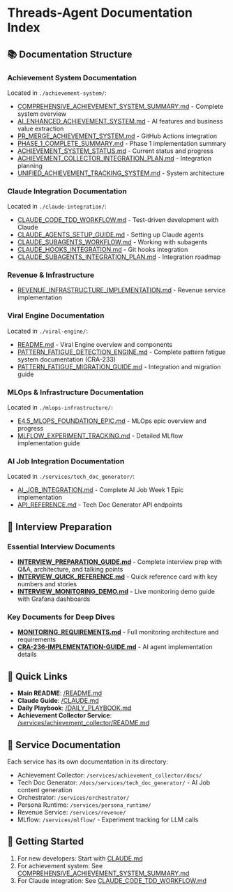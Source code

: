 # Threads-Agent Documentation Index

## 📚 Documentation Structure

### Achievement System Documentation
Located in `./achievement-system/`:
- [COMPREHENSIVE_ACHIEVEMENT_SYSTEM_SUMMARY.md](./achievement-system/COMPREHENSIVE_ACHIEVEMENT_SYSTEM_SUMMARY.md) - Complete system overview
- [AI_ENHANCED_ACHIEVEMENT_SYSTEM.md](./achievement-system/AI_ENHANCED_ACHIEVEMENT_SYSTEM.md) - AI features and business value extraction
- [PR_MERGE_ACHIEVEMENT_SYSTEM.md](./achievement-system/PR_MERGE_ACHIEVEMENT_SYSTEM.md) - GitHub Actions integration
- [PHASE_1_COMPLETE_SUMMARY.md](./achievement-system/PHASE_1_COMPLETE_SUMMARY.md) - Phase 1 implementation summary
- [ACHIEVEMENT_SYSTEM_STATUS.md](./achievement-system/ACHIEVEMENT_SYSTEM_STATUS.md) - Current status and progress
- [ACHIEVEMENT_COLLECTOR_INTEGRATION_PLAN.md](./achievement-system/ACHIEVEMENT_COLLECTOR_INTEGRATION_PLAN.md) - Integration planning
- [UNIFIED_ACHIEVEMENT_TRACKING_SYSTEM.md](./achievement-system/UNIFIED_ACHIEVEMENT_TRACKING_SYSTEM.md) - System architecture

### Claude Integration Documentation
Located in `./claude-integration/`:
- [CLAUDE_CODE_TDD_WORKFLOW.md](./claude-integration/CLAUDE_CODE_TDD_WORKFLOW.md) - Test-driven development with Claude
- [CLAUDE_AGENTS_SETUP_GUIDE.md](./claude-integration/CLAUDE_AGENTS_SETUP_GUIDE.md) - Setting up Claude agents
- [CLAUDE_SUBAGENTS_WORKFLOW.md](./claude-integration/CLAUDE_SUBAGENTS_WORKFLOW.md) - Working with subagents
- [CLAUDE_HOOKS_INTEGRATION.md](./claude-integration/CLAUDE_HOOKS_INTEGRATION.md) - Git hooks integration
- [CLAUDE_SUBAGENTS_INTEGRATION_PLAN.md](./claude-integration/CLAUDE_SUBAGENTS_INTEGRATION_PLAN.md) - Integration roadmap

### Revenue & Infrastructure
- [REVENUE_INFRASTRUCTURE_IMPLEMENTATION.md](./REVENUE_INFRASTRUCTURE_IMPLEMENTATION.md) - Revenue service implementation

### Viral Engine Documentation
Located in `./viral-engine/`:
- [README.md](./viral-engine/README.md) - Viral Engine overview and components
- [PATTERN_FATIGUE_DETECTION_ENGINE.md](./viral-engine/PATTERN_FATIGUE_DETECTION_ENGINE.md) - Complete pattern fatigue system documentation (CRA-233)
- [PATTERN_FATIGUE_MIGRATION_GUIDE.md](./viral-engine/PATTERN_FATIGUE_MIGRATION_GUIDE.md) - Integration and migration guide

### MLOps & Infrastructure Documentation
Located in `./mlops-infrastructure/`:
- [E4.5_MLOPS_FOUNDATION_EPIC.md](./mlops-infrastructure/E4.5_MLOPS_FOUNDATION_EPIC.md) - MLOps epic overview and progress
- [MLFLOW_EXPERIMENT_TRACKING.md](./mlops-infrastructure/MLFLOW_EXPERIMENT_TRACKING.md) - Detailed MLflow implementation guide

### AI Job Integration Documentation
Located in `./services/tech_doc_generator/`:
- [AI_JOB_INTEGRATION.md](./services/tech_doc_generator/AI_JOB_INTEGRATION.md) - Complete AI Job Week 1 Epic implementation
- [API_REFERENCE.md](./services/tech_doc_generator/API_REFERENCE.md) - Tech Doc Generator API endpoints

## 🎯 Interview Preparation

### Essential Interview Documents
- **[INTERVIEW_PREPARATION_GUIDE.md](./INTERVIEW_PREPARATION_GUIDE.md)** - Complete interview prep with Q&A, architecture, and talking points
- **[INTERVIEW_QUICK_REFERENCE.md](./INTERVIEW_QUICK_REFERENCE.md)** - Quick reference card with key numbers and stories
- **[INTERVIEW_MONITORING_DEMO.md](../INTERVIEW_MONITORING_DEMO.md)** - Live monitoring demo guide with Grafana dashboards

### Key Documents for Deep Dives
- **[MONITORING_REQUIREMENTS.md](../MONITORING_REQUIREMENTS.md)** - Full monitoring architecture and requirements
- **[CRA-236-IMPLEMENTATION-GUIDE.md](./CRA-236-IMPLEMENTATION-GUIDE.md)** - AI agent implementation details

## 🔗 Quick Links

- **Main README**: [/README.md](../README.md)
- **Claude Guide**: [/CLAUDE.md](../CLAUDE.md)
- **Daily Playbook**: [/DAILY_PLAYBOOK.md](../DAILY_PLAYBOOK.md)
- **Achievement Collector Service**: [/services/achievement_collector/README.md](../services/achievement_collector/README.md)

## 📂 Service Documentation

Each service has its own documentation in its directory:
- Achievement Collector: `/services/achievement_collector/docs/`
- Tech Doc Generator: `/docs/services/tech_doc_generator/` - AI Job content generation
- Orchestrator: `/services/orchestrator/`
- Persona Runtime: `/services/persona_runtime/`
- Revenue Service: `/services/revenue/`
- MLflow: `/services/mlflow/` - Experiment tracking for LLM calls

## 🚀 Getting Started

1. For new developers: Start with [CLAUDE.md](../CLAUDE.md)
2. For achievement system: See [COMPREHENSIVE_ACHIEVEMENT_SYSTEM_SUMMARY.md](./achievement-system/COMPREHENSIVE_ACHIEVEMENT_SYSTEM_SUMMARY.md)
3. For Claude integration: See [CLAUDE_CODE_TDD_WORKFLOW.md](./claude-integration/CLAUDE_CODE_TDD_WORKFLOW.md)